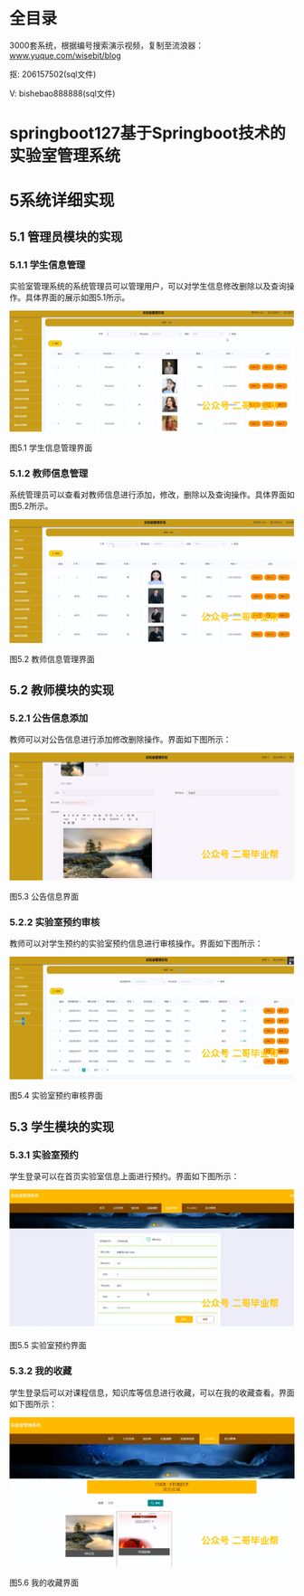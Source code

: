# 全目录

3000套系统，根据编号搜索演示视频，复制至流浪器：www.yuque.com/wisebit/blog


<p>抠: 206157502(sql文件)</p>
<p>V: bishebao888888(sql文件)</p>


# springboot127基于Springboot技术的实验室管理系统
# 5系统详细实现
## 5.1 管理员模块的实现
### 5.1.1 学生信息管理
实验室管理系统的系统管理员可以管理用户，可以对学生信息修改删除以及查询操作。具体界面的展示如图5.1所示。

![](/md/blog.010.png)

图5.1 学生信息管理界面
### 5.1.2 教师信息管理
系统管理员可以查看对教师信息进行添加，修改，删除以及查询操作。具体界面如图5.2所示。

![](/md/blog.011.png)

图5.2 教师信息管理界面
## 5.2 教师模块的实现
### 5.2.1 公告信息添加
教师可以对公告信息进行添加修改删除操作。界面如下图所示：

![](/md/blog.012.png)

图5.3 公告信息界面
### 5.2.2 实验室预约审核
教师可以对学生预约的实验室预约信息进行审核操作。界面如下图所示：

![](/md/blog.013.png)

图5.4 实验室预约审核界面

## 5.3 学生模块的实现
### 5.3.1 实验室预约
学生登录可以在首页实验室信息上面进行预约。界面如下图所示：

![](/md/blog.014.png)

图5.5 实验室预约界面
### 5.3.2 我的收藏
学生登录后可以对课程信息，知识库等信息进行收藏，可以在我的收藏查看。界面如下图所示：

![](/md/blog.015.png)

图5.6 我的收藏界面














